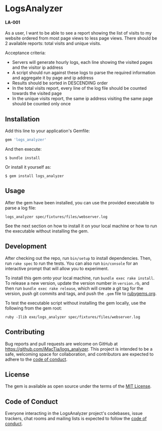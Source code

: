 # LogsAnalyzer

#### LA-001
As a user, I want to be able to see a report showing the list of visits to my website
ordered from most page views to less page views.
There should be 2 available reports: total visits and unique visits.

Acceptance criteria:
* Servers will generate hourly logs, each line showing the visited pages and the visitor ip address
* A script should run against these logs to parse the required information and aggregate it by page and ip address
* Results should be sorted in DESCENDING order
* In the total visits report, every line of the log file should be counted towards the visited page
* In the unique visits report, the same ip address visiting the same page should be counted only once

## Installation

Add this line to your application's Gemfile:

```ruby
gem 'logs_analyzer'
```

And then execute:

    $ bundle install

Or install it yourself as:

    $ gem install logs_analyzer

## Usage

After the gem have been installed, you can use the provided executable to parse a log file:

```shell script
logs_analyzer spec/fixtures/files/webserver.log
```

See the next section on how to install it on your local machine or how to run the executable without installing the gem.

## Development

After checking out the repo, run `bin/setup` to install dependencies. Then, run `rake spec` to run the tests. You can also run `bin/console` for an interactive prompt that will allow you to experiment.

To install this gem onto your local machine, run `bundle exec rake install`. To release a new version, update the version number in `version.rb`, and then run `bundle exec rake release`, which will create a git tag for the version, push git commits and tags, and push the `.gem` file to [rubygems.org](https://rubygems.org).

To test the executable script without installing the gem locally, use the following from the gem root:

```shell script
ruby -Ilib exe/logs_analyzer spec/fixtures/files/webserver.log
```

## Contributing

Bug reports and pull requests are welcome on GitHub at https://github.com/iMacTia/logs_analyzer.
This project is intended to be a safe, welcoming space for collaboration, and contributors are expected to adhere to the [code of conduct](https://github.com/iMacTia/logs_analyzer/blob/master/CODE_OF_CONDUCT.md).

## License

The gem is available as open source under the terms of the [MIT License](https://opensource.org/licenses/MIT).

## Code of Conduct

Everyone interacting in the LogsAnalyzer project's codebases, issue trackers, chat rooms and mailing lists is expected to follow the [code of conduct](https://github.com/iMacTia/logs_analyzer/blob/master/CODE_OF_CONDUCT.md).
